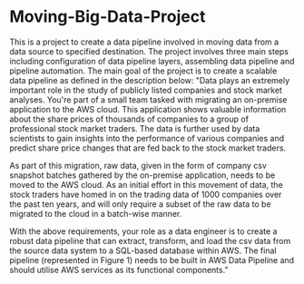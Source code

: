 # Moving-Big-Data-Project
This is a project to create a data pipeline involved in moving data from a data source to specified destination.
The project involves three main steps including configuration of data pipeline layers, assembling data pipeline and pipeline automation.
The main goal of the project is to create a scalable data pipeline as defined in the description below:
"Data plays an extremely important role in the study of publicly listed companies and stock market analyses. You're part of a small team tasked with migrating an on-premise application to the AWS cloud. This application shows valuable information about the share prices of thousands of companies to a group of professional stock market traders. The data is further used by data scientists to gain insights into the performance of various companies and predict share price changes that are fed back to the stock market traders.

As part of this migration, raw data, given in the form of company csv snapshot batches gathered by the on-premise application, needs to be moved to the AWS cloud. As an initial effort in this movement of data, the stock traders have homed in on the trading data of 1000 companies over the past ten years, and will only require a subset of the raw data to be migrated to the cloud in a batch-wise manner.

With the above requirements, your role as a data engineer is to create a robust data pipeline that can extract, transform, and load the csv data from the source data system to a SQL-based database within AWS. The final pipeline (represented in Figure 1) needs to be built in AWS Data Pipeline and should utilise AWS services as its functional components."
